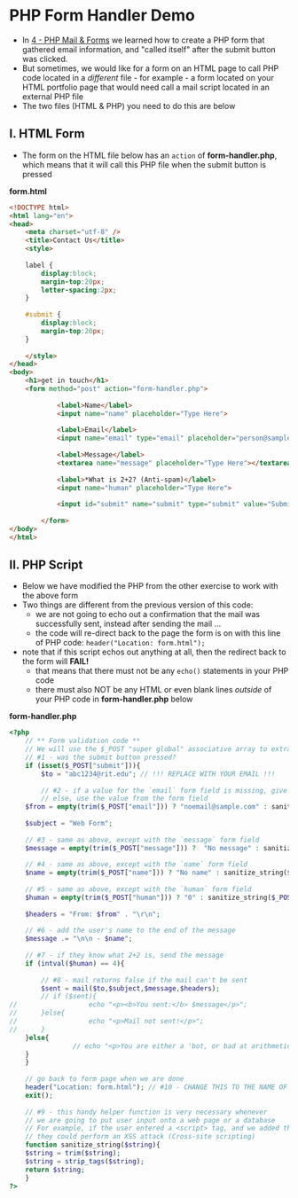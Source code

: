 # PHP Form Handler Demo

- In [4 - PHP Mail & Forms](./php-4.md) we learned how to create a PHP form that gathered email information, and "called itself" after the submit button was clicked.
- But sometimes, we would like for a form on an HTML page to call PHP code located in a *different* file - for example - a form located on your HTML portfolio page that would need call a mail script located in an external PHP file
- The two files (HTML & PHP) you need to do this are below 

## I. HTML Form

- The form on the HTML file below has an `action` of **form-handler.php**, which means that it will call this PHP file when the submit button is pressed


**form.html**
```html
<!DOCTYPE html>
<html lang="en">
<head>
	<meta charset="utf-8" />
	<title>Contact Us</title>
	<style>
	
	label {
		display:block;
		margin-top:20px;
		letter-spacing:2px;
	}
	
	#submit {
		display:block;
		margin-top:20px;
	}
	
	</style>
</head>
<body>
  	<h1>get in touch</h1>
 	<form method="post" action="form-handler.php">
        
            <label>Name</label>
            <input name="name" placeholder="Type Here">
            
            <label>Email</label>
            <input name="email" type="email" placeholder="person@sample.com">
            
            <label>Message</label>
            <textarea name="message" placeholder="Type Here"></textarea>
            
            <label>*What is 2+2? (Anti-spam)</label>
            <input name="human" placeholder="Type Here">
            
            <input id="submit" name="submit" type="submit" value="Submit">
        
        </form>
</body>
</html>
```

## II. PHP Script

- Below we have modified the PHP from the other exercise to work with the above form
- Two things are different from the previous version of this code:
  - we are not going to echo out a confirmation that the mail was successfully sent, instead after sending the mail ...
  - the code will re-direct back to the page the form is on with this line of PHP code: `header("Location: form.html");`
- note that if this script echos out anything at all, then the redirect back to the form will **FAIL!**
  - that means that there must not be any `echo()` statements in your PHP code
  - there must also NOT be any HTML or even blank lines *outside* of your PHP code in **form-handler.php** below

**form-handler.php**

```php
<?php   
 	// ** Form validation code **
 	// We will use the $_POST "super global" associative array to extract the values of the form fields
	// #1 - was the submit button pressed?
    if (isset($_POST["submit"])){ 
    	$to = "abc1234@rit.edu"; // !!! REPLACE WITH YOUR EMAIL !!!
    	
    	// #2 - if a value for the `email` form field is missing, give a default value
    	// else, use the value from the form field
	$from = empty(trim($_POST["email"])) ? "noemail@sample.com" : sanitize_string($_POST["email"]);
			
	$subject = "Web Form";
			
	// #3 - same as above, except with the `message` form field
	$message = empty(trim($_POST["message"])) ?  "No message" : sanitize_string($_POST["message"]);
			
	// #4 - same as above, except with the `name` form field
	$name = empty(trim($_POST["name"])) ? "No name" : sanitize_string($_POST["name"]);
			
	// #5 - same as above, except with the `human` form field
	$human = empty(trim($_POST["human"])) ? "0" : sanitize_string($_POST["human"]);
			
	$headers = "From: $from" . "\r\n";
			
	// #6 - add the user's name to the end of the message
	$message .= "\n\n - $name";
			
	// #7 - if they know what 2+2 is, send the message
	if (intval($human) == 4){
			
		// #8 - mail returns false if the mail can't be sent
		$sent = mail($to,$subject,$message,$headers);
		// if ($sent){
// 					echo "<p><b>You sent:</b> $message</p>";
// 		}else{
// 					echo "<p>Mail not sent!</p>";
// 		}
	}else{
				// echo "<p>You are either a 'bot, or bad at arithmetic!</p>";
	}
    }
    
    // go back to form page when we are done
	header("Location: form.html"); // #10 - CHANGE THIS TO THE NAME OF YOUR FORM PAGE - AN ABSOLUTE URL WOULD BE EVEN BETTER
	exit();
    
    // #9 - this handy helper function is very necessary whenever
    // we are going to put user input onto a web page or a database
    // For example, if the user entered a <script> tag, and we added that <script> tag to our HTML page
    // they could perform an XSS attack (Cross-site scripting)
    function sanitize_string($string){
	$string = trim($string);
	$string = strip_tags($string);
	return $string;
    }
?>
```
